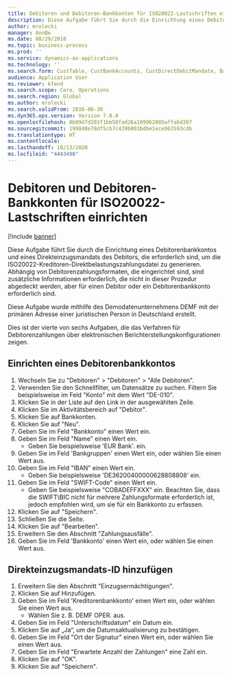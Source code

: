 ```yaml
---
title: Debitoren und Debitoren-Bankkonten für ISO20022-Lastschriften einrichten
description: Diese Aufgabe führt Sie durch die Einrichtung eines Debitorenbankkontos und eines Direkteinzugsmandats des Debitors, die erforderlich sind, um die ISO20022-Kreditoren-Direktbelastungszahlungsdatei zu generieren.
author: mrolecki
manager: AnnBe
ms.date: 08/29/2018
ms.topic: business-process
ms.prod: ''
ms.service: dynamics-ax-applications
ms.technology: ''
ms.search.form: CustTable, CustBankAccounts, CustDirectDebitMandate, BankAccountTableLookUp,  LogisticsAddressCityLookup
audience: Application User
ms.reviewer: kfend
ms.search.scope: Core, Operations
ms.search.region: Global
ms.author: mrolecki
ms.search.validFrom: 2016-06-30
ms.dyn365.ops.version: Version 7.0.0
ms.openlocfilehash: 0b09d7d203f1bb58fad26a109962005affa6d307
ms.sourcegitcommit: 199848e78df5cb7c439b001bdbe1ece963593cdb
ms.translationtype: HT
ms.contentlocale: 
ms.lasthandoff: 10/13/2020
ms.locfileid: "4443498"
---
```

# <a name="set-up-customers-and-customer-bank-accounts-for-iso20022-direct-debits"></a>Debitoren und Debitoren-Bankkonten für ISO20022-Lastschriften einrichten

[!include [banner](../../includes/banner.md)]

Diese Aufgabe führt Sie durch die Einrichtung eines Debitorenbankkontos und eines Direkteinzugsmandats des Debitors, die erforderlich sind, um die ISO20022-Kreditoren-Direktbelastungszahlungsdatei zu generieren. Abhängig von Debitorenzahlungsformaten, die eingerichtet sind, sind zusätzliche Informationen erforderlich, die nicht in dieser Prozedur abgedeckt werden, aber für einen Debitor oder ein Debitorenbankkonto erforderlich sind. 

Diese Aufgabe wurde mithilfe des Demodatenunternehmens DEMF mit der primären Adresse einer juristischen Person in Deutschland erstellt.



Dies ist der vierte von sechs Aufgaben, die das Verfahren für Debitorenzahlungen über elektronischen Berichterstellungskonfigurationen zeigen.


## <a name="set-up-a-customer-bank-account"></a>Einrichten eines Debitorenbankkontos
1. Wechseln Sie zu "Debitoren" > "Debitoren" > "Alle Debitoren".
2. Verwenden Sie den Schnellfilter, um Datensätze zu suchen. Filtern Sie beispielsweise im Feld "Konto" mit dem Wert "DE-010".
3. Klicken Sie in der Liste auf den Link in der ausgewählten Zeile.
4. Klicken Sie im Aktivitätsbereich auf "Debitor".
5. Klicken Sie auf Bankkonten.
6. Klicken Sie auf "Neu".
7. Geben Sie im Feld "Bankkonto" einen Wert ein.
8. Geben Sie im Feld "Name" einen Wert ein.
    * Geben Sie beispielsweise 'EUR Bank'. ein.  
9. Geben Sie im Feld 'Bankgruppen' einen Wert ein, oder wählen Sie einen Wert aus.
10. Geben Sie im Feld "IBAN" einen Wert ein.
    * Geben Sie beispielsweise 'DE36200400000628808808' ein.  
11. Geben Sie im Feld "SWIFT-Code" einen Wert ein.
    * Geben Sie beispielsweise "COBADEFFXXX" ein.  Beachten Sie, dass die SWIFT\BIC nicht für mehrere Zahlungsformate erforderlich ist, jedoch empfohlen wird, um sie für ein Bankkonto zu erfassen.  
12. Klicken Sie auf "Speichern".
13. Schließen Sie die Seite.
14. Klicken Sie auf "Bearbeiten".
15. Erweitern Sie den Abschnitt "Zahlungsausfälle".
16. Geben Sie im Feld 'Bankkonto' einen Wert ein, oder wählen Sie einen Wert aus.

## <a name="add-a-direct-debit-mandate"></a>Direkteinzugsmandats-ID hinzufügen
1. Erweitern Sie den Abschnitt "Einzugsermächtigungen".
2. Klicken Sie auf Hinzufügen.
3. Geben Sie im Feld 'Kreditorenbankkonto' einen Wert ein, oder wählen Sie einen Wert aus.
    * Wählen Sie z. B. DEMF OPER. aus.  
4. Geben Sie im Feld "Unterschriftsdatum" ein Datum ein.
5. Klicken Sie auf „Ja“, um die Datumsaktualisierung zu bestätigen.
6. Geben Sie im Feld "Ort der Signatur" einen Wert ein, oder wählen Sie einen Wert aus.
7. Geben Sie im Feld "Erwartete Anzahl der Zahlungen" eine Zahl ein.
8. Klicken Sie auf "OK".
9. Klicken Sie auf "Speichern".

